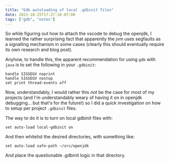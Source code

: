 ```yaml
---
title: "Gdb autoloading of local .gdbinit files"
date: 2023-10-25T17:27:16-07:00
tags: ["gdb", "notes"]
---
```

So while figuring out how to attach the vscode to debug the openjdk, I learned the rather
surprising fact that apparently the jvm uses segfaults as a signalling mechanism in
some cases (clearly this should eventually require its own research and blog post).

Anyhow, to handle this, the apparent recommendation for using `gdb` with `java` is to
set the following in your `.gdbinit`:

```
handle SIGSEGV noprint
handle SIGSEGV nostop
set print thread-events off
```

Now, understandably, I would rather this *not* be the case for most of my projects
(and I'm understandably weary of having it on in openjdk debugging... but that's for
the future!) so I did a quick investigation on how to setup per project `.gdbinit` files.

The way to do it is to turn on local gdbinit files with:

```
set auto-load local-gdbinit on
```

And then whitelist the desired directories, with something like:

```
set auto-load safe-path ~/src/openjdk
```

And place the questionable .gdbinit logic in that directory.
